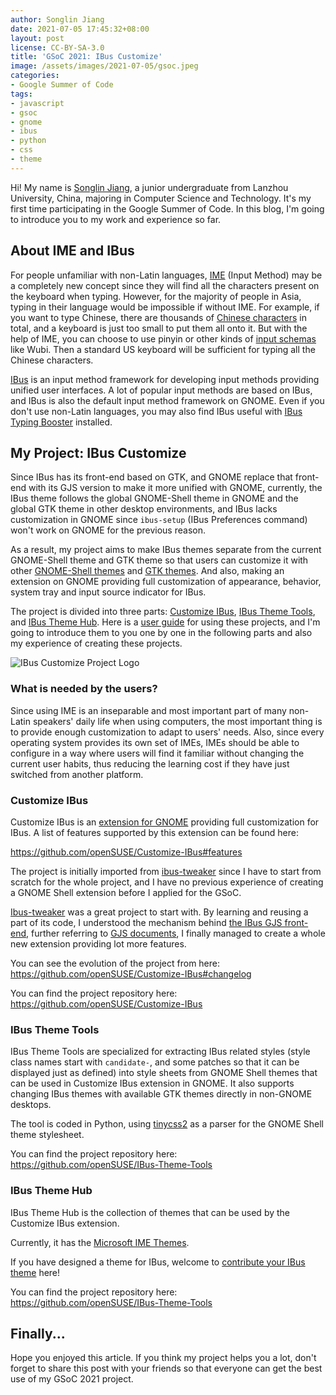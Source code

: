 ```yaml
---
author: Songlin Jiang
date: 2021-07-05 17:45:32+08:00
layout: post
license: CC-BY-SA-3.0
title: 'GSoC 2021: IBus Customize'
image: /assets/images/2021-07-05/gsoc.jpeg
categories:
- Google Summer of Code
tags:
- javascript
- gsoc
- gnome
- ibus
- python
- css
- theme
---
```


Hi! My name is [Songlin Jiang](https://github.com/HollowMan6), a junior undergraduate from Lanzhou University, China, majoring in Computer Science and Technology. It's my first time participating in the Google Summer of Code. In this blog, I'm going to introduce you to my work and experience so far.

## About IME and IBus

For people unfamiliar with non-Latin languages, [IME](https://en.wikipedia.org/wiki/Input_method) (Input Method) may be a completely new concept since they will find all the characters present on the keyboard when typing. However, for the majority of people in Asia, typing in their language would be impossible if without IME. For example, if you want to type Chinese, there are thousands of [Chinese characters](https://en.wikipedia.org/wiki/Chinese_characters) in total, and a keyboard is just too small to put them all onto it. But with the help of IME, you can choose to use pinyin or other kinds of [input schemas](https://en.wikipedia.org/wiki/Chinese_input_methods_for_computers) like Wubi. Then a standard US keyboard will be sufficient for typing all the Chinese characters.

[IBus](https://en.wikipedia.org/wiki/Intelligent_Input_Bus) is an input method framework for developing input methods providing unified user interfaces. A lot of popular input methods are based on IBus, and IBus is also the default input method framework on GNOME. Even if you don't use non-Latin languages, you may also find IBus useful with [IBus Typing Booster](https://github.com/mike-fabian/ibus-typing-booster) installed.

## My Project: IBus Customize

Since IBus has its front-end based on GTK, and GNOME replace that front-end with its GJS version to make it more unified with GNOME, currently, the IBus theme follows the global GNOME-Shell theme in GNOME and the global GTK theme in other desktop environments, and IBus lacks customization in GNOME since `ibus-setup` (IBus Preferences command) won't work on GNOME for the previous reason.

As a result, my project aims to make IBus themes separate from the current GNOME-Shell theme and GTK theme so that users can customize it with other [GNOME-Shell themes](https://www.gnome-look.org/browse/cat/134/) and [GTK themes](https://www.gnome-look.org/browse/cat/135/). And also, making an extension on GNOME providing full customization of appearance, behavior, system tray and input source indicator for IBus.

The project is divided into three parts: [Customize IBus](https://github.com/openSUSE/Customize-IBus), [IBus Theme Tools](https://github.com/openSUSE/IBus-Theme-Tools), and [IBus Theme Hub](https://github.com/openSUSE/IBus-Theme-Hub). Here is a [user guide](https://github.com/openSUSE/Customize-IBus/blob/main/GUIDE.md) for using these projects, and I'm going to introduce them to you one by one in the following parts and also my experience of creating these projects.

![IBus Customize Project Logo](https://github.com/openSUSE/Customize-IBus/raw/main/customize-ibus%40hollowman.ml/img/logo.png)

### What is needed by the users?

Since using IME is an inseparable and most important part of many non-Latin speakers' daily life when using computers, the most important thing is to provide enough customization to adapt to users' needs. Also, since every operating system provides its own set of IMEs, IMEs should be able to configure in a way where users will find it familiar without changing the current user habits, thus reducing the learning cost if they have just switched from another platform.

### Customize IBus

Customize IBus is an [extension for GNOME](https://extensions.gnome.org/extension/4112/customize-ibus/) providing full customization for IBus. A list of features supported by this extension can be found here:

https://github.com/openSUSE/Customize-IBus#features

The project is initially imported from [ibus-tweaker](https://github.com/tuberry/ibus-tweaker) since I have to start from scratch for the whole project, and I have no previous experience of creating a GNOME Shell extension before I applied for the GSoC. 

[Ibus-tweaker](https://github.com/tuberry/ibus-tweaker) was a great project to start with. By learning and reusing a part of its code, I understood the mechanism behind [the IBus GJS front-end](https://gitlab.gnome.org/GNOME/gnome-shell/-/blob/master/js/ui/ibusCandidatePopup.js), further referring to [GJS documents](https://gjs-docs.gnome.org/), I finally managed to create a whole new extension providing lot more features.

You can see the evolution of the project from here: https://github.com/openSUSE/Customize-IBus#changelog

You can find the project repository here: https://github.com/openSUSE/Customize-IBus

### IBus Theme Tools

IBus Theme Tools are specialized for extracting IBus related styles (style class names start with `candidate-`, and some patches so that it can be displayed just as defined) into style sheets from GNOME Shell themes that can be used in Customize IBus extension in GNOME. It also supports changing IBus themes with available GTK themes directly in non-GNOME desktops.

The tool is coded in Python, using [tinycss2](https://github.com/Kozea/tinycss2) as a parser for the GNOME Shell theme stylesheet. 

You can find the project repository here: https://github.com/openSUSE/IBus-Theme-Tools

### IBus Theme Hub

IBus Theme Hub is the collection of themes that can be used by the Customize IBus extension.

Currently, it has the [Microsoft IME Themes](https://github.com/openSUSE/IBus-Theme-Hub/tree/main/%E4%BB%BF%E5%BE%AE%E8%BD%AFMicrosoft).

If you have designed a theme for IBus, welcome to [contribute your IBus theme](https://github.com/openSUSE/IBus-Theme-Hub/issues/1) here!

You can find the project repository here: https://github.com/openSUSE/IBus-Theme-Tools

## Finally...

Hope you enjoyed this article. If you think my project helps you a lot, don't forget to share this post with your friends so that everyone can get the best use of my GSoC 2021 project.
